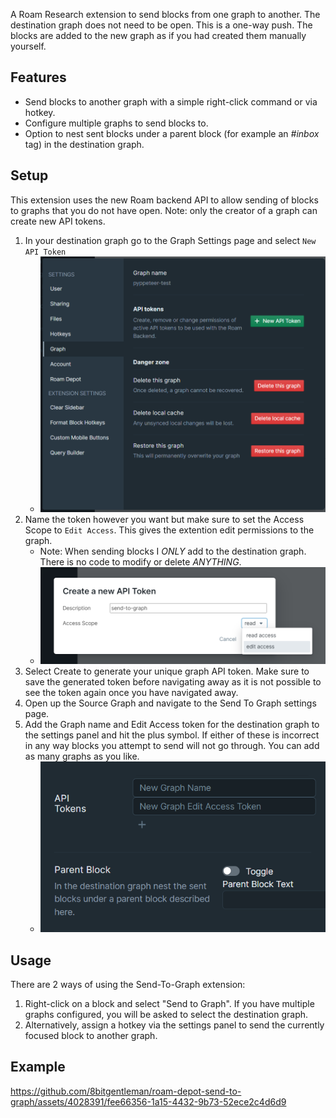 A Roam Research extension to send blocks from one graph to another. The destination graph does not need to be open.
This is a one-way push. The blocks are added to the new graph as if you had created them manually yourself.

## Features
- Send blocks to another graph with a simple right-click command or via hotkey.
- Configure multiple graphs to send blocks to.
- Option to nest sent blocks under a parent block (for example an _#inbox_ tag) in the destination graph.

## Setup 
This extension uses the new Roam backend API to allow sending of blocks to graphs that you do not have open.
Note: only the creator of a graph can create new API tokens. 

1. In your destination graph go to the Graph Settings page and select `New API Token`
    - <img src="https://github.com/8bitgentleman/roam-depot-send-to-graph/raw/main/assets/api-1.png" max-width="400"></img>
2. Name the token however you want but make sure to set the Access Scope to `Edit Access`. This gives the extention edit permissions to the graph. 
    - Note: When sending blocks I _ONLY_ add to the destination graph. There is no code to modify or delete _ANYTHING_.
    - <img src="https://github.com/8bitgentleman/roam-depot-send-to-graph/raw/main/assets/api-2.png" max-width="400"></img>
3. Select Create to generate your unique graph API token. Make sure to save the generated token before navigating away as it is not possible to see the token again once you have navigated away.
4. Open up the Source Graph and navigate to the Send To Graph settings page.
5. Add the Graph name and Edit Access token for the destination graph to the settings panel and hit the plus symbol. If either of these is incorrect in any way blocks you attempt to send will not go through. You can add as many graphs as you like.
    - <img src="https://github.com/8bitgentleman/roam-depot-send-to-graph/raw/main/assets/api-3.png" max-width="400"></img>


## Usage
There are 2 ways of using the Send-To-Graph extension:
1. Right-click on a block and select "Send to Graph". If you have multiple graphs configured, you will be asked to select the destination graph.
2. Alternatively, assign a hotkey via the settings panel to send the currently focused block to another graph.

## Example 
https://github.com/8bitgentleman/roam-depot-send-to-graph/assets/4028391/fee66356-1a15-4432-9b73-52ece2c4d6d9
